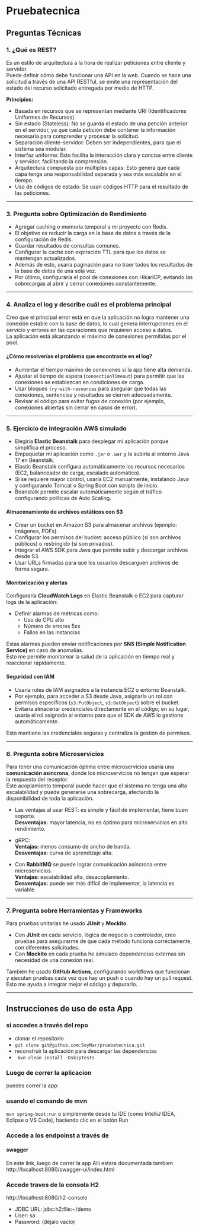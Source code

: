 # Pruebatecnica

## Preguntas Técnicas

### 1. ¿Qué es REST?

Es un estilo de arquitectura a la hora de realizar peticiones entre cliente y servidor.  
Puede definir cómo debe funcionar una API en la web. Cuando se hace una solicitud a través de una API RESTful, se emite una representación del estado del recurso solicitado entregada por medio de HTTP.

**Principios:**

- Basada en recursos que se representan mediante URI (Identificadores Uniformes de Recursos).
- Sin estado (Stateless): No se guarda el estado de una petición anterior en el servidor, ya que cada petición debe contener la información necesaria para comprender y procesar la solicitud.
- Separación cliente-servidor: Deben ser independientes, para que el sistema sea modular.
- Interfaz uniforme: Esto facilita la interacción clara y concisa entre cliente y servidor, facilitando la comprensión.
- Arquitectura compuesta por múltiples capas: Esto genera que cada capa tenga una responsabilidad separada y sea más escalable en el tiempo.
- Uso de códigos de estado: Se usan códigos HTTP para el resultado de las peticiones.

---

### 3. Pregunta sobre Optimización de Rendimiento

- Agregar caching o memoria temporal a mi proyecto con Redis.
- El objetivo es reducir la carga en la base de datos a través de la configuración de Redis.
- Guardar resultados de consultas comunes.
- Configurar la caché con expiración TTL para que los datos se mantengan actualizados.
- Además de esto, usaría paginación para no traer todos los resultados de la base de datos de una sola vez.
- Por último, configuraría el pool de conexiones con HikariCP, evitando las sobrecargas al abrir y cerrar conexiones constantemente.

---

### 4. Analiza el log y describe cuál es el problema principal

Creo que el principal error está en que la aplicación no logra mantener una conexión estable con la base de datos, lo cual genera interrupciones en el servicio y errores en las operaciones que requieren acceso a datos.  
La aplicación está alcanzando el máximo de conexiones permitidas por el pool.

#### ¿Cómo resolverías el problema que encontraste en el log?

- Aumentar el tiempo máximo de conexiones si la app tiene alta demanda.
- Ajustar el tiempo de espera (`connectionTimeout`) para permitir que las conexiones se establezcan en condiciones de carga.
- Usar bloques `try-with-resources` para asegurar que todas las conexiones, sentencias y resultados se cierren adecuadamente.
- Revisar el código para evitar fugas de conexión (por ejemplo, conexiones abiertas sin cerrar en casos de error).

---

### 5. Ejercicio de integración AWS simulado

- Elegiría **Elastic Beanstalk** para desplegar mi aplicación porque simplifica el proceso.
- Empaquetar mi aplicación como `.jar` o `.war` y la subiría al entorno Java 17 en Beanstalk.
- Elastic Beanstalk configura automáticamente los recursos necesarios (EC2, balanceador de carga, escalado automático).
- Si se requiere mayor control, usaría EC2 manualmente, instalando Java y configurando Tomcat o Spring Boot con scripts de inicio.
- Beanstalk permite escalar automáticamente según el tráfico configurando políticas de Auto Scaling.

#### Almacenamiento de archivos estáticos con S3

- Crear un bucket en Amazon S3 para almacenar archivos (ejemplo: imágenes, PDFs).
- Configurar los permisos del bucket: acceso público (si son archivos públicos) o restringido (si son privados).
- Integrar el AWS SDK para Java que permite subir y descargar archivos desde S3.
- Usar URLs firmadas para que los usuarios descarguen archivos de forma segura.

#### Monitorización y alertas

Configuraría **CloudWatch Logs** en Elastic Beanstalk o EC2 para capturar logs de la aplicación:

- Definir alarmas de métricas como:
  - Uso de CPU alto
  - Número de errores 5xx
  - Fallos en las instancias

Estas alarmas pueden enviar notificaciones por **SNS (Simple Notification Service)** en caso de anomalías.  
Esto me permite monitorear la salud de la aplicación en tiempo real y reaccionar rápidamente.

#### Seguridad con IAM

- Usaría roles de IAM asignados a la instancia EC2 o entorno Beanstalk.
- Por ejemplo, para acceder a S3 desde Java, asignaría un rol con permisos específicos (`s3:PutObject`, `s3:GetObject`) sobre el bucket.
- Evitaría almacenar credenciales directamente en el código; en su lugar, usaría el rol asignado al entorno para que el SDK de AWS lo gestione automáticamente.

Esto mantiene las credenciales seguras y centraliza la gestión de permisos.

---

### 6. Pregunta sobre Microservicios

Para tener una comunicación óptima entre microservicios usaría una **comunicación asíncrona**, donde los microservicios no tengan que esperar la respuesta del receptor.  
Este acoplamiento temporal puede hacer que el sistema no tenga una alta escalabilidad y puede generarse una sobrecarga, afectando la disponibilidad de toda la aplicación.

- Las ventajas al usar REST: es simple y fácil de implementar, tiene buen soporte.  
  **Desventajas:** mayor latencia, no es óptimo para microservicios en alto rendimiento.

- gRPC:  
  **Ventajas:** menos consumo de ancho de banda.  
  **Desventajas:** curva de aprendizaje alta.

- Con **RabbitMQ** se puede lograr comunicación asíncrona entre microservicios.  
  **Ventajas:** escalabilidad alta, desacoplamiento.  
  **Desventajas:** puede ser más difícil de implementar, la latencia es variable.

---

### 7. Pregunta sobre Herramientas y Frameworks

Para pruebas unitarias he usado **JUnit** y **Mockito**.

- Con **JUnit** en cada servicio, lógica de negocio o controlador, creo pruebas para asegurarme de que cada método funciona correctamente, con diferentes solicitudes.
- Con **Mockito** en cada prueba he simulado dependencias externas sin necesidad de una conexión real.

También he usado **GitHub Actions**, configurando workflows que funcionan y ejecutan pruebas cada vez que hay un push o cuando hay un pull request.  
Esto me ayuda a integrar mejor el código y depurarlo.

---
## Instrucciones de uso de esta App

### si accedes a través del repo
- clonar el repositorio
- ``` git clone git@github.com:SoyNar/pruebatecnica.git ```
- reconstruir la aplicación para descargar las dependencias
- ``` mvn clean install -DskipTests```
### Luego de correr la aplicacion 
puedes correr la app:
### usando el comando de mvn

``` mvn spring-boot:run ```
o simplemente desde tu IDE (como IntelliJ IDEA, Eclipse o VS Code),
 haciendo clic en el botón Run

### Accede a los endpoinst a través de 
#### swagger
En este link, luego de correr la app
Alli estara documentada tambien
http://localhost:8080/swagger-ui/index.html

### Accede traves de la consola H2
 http://localhost:8080/h2-console
 - JDBC URL: jdbc:h2:file:~/demo
 - User: sa
 - Password: (déjalo vacío)


